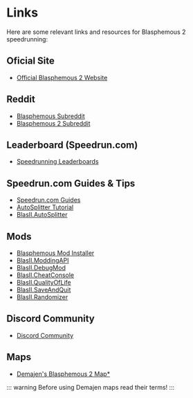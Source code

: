 # Links

Here are some relevant links and resources for Blasphemous 2 speedrunning:

## Oficial Site

- [Official Blasphemous 2 Website](https://www.blasphemous2game.com/)

## Reddit

- [Blasphemous Subreddit](https://www.reddit.com/r/Blasphemous)
- [Blasphemous 2 Subreddit](https://www.reddit.com/r/BlasphemousII)

## Leaderboard (Speedrun.com)

- [Speedrunning Leaderboards](https://www.speedrun.com/Blasphemous_II)

## Speedrun.com Guides & Tips

- [Speedrun.com Guides](https://www.speedrun.com/Blasphemous_II/guides)
- [AutoSplitter Tutorial](https://www.speedrun.com/Blasphemous_II/resources/2sgzv)
- [BlasII.AutoSplitter](https://github.com/BrandenEK/BlasII.AutoSplitter)

## Mods

- [Blasphemous Mod Installer](https://github.com/BrandenEK/Blasphemous-Mod-Installer)
- [BlasII.ModdingAPI](https://github.com/BrandenEK/BlasII.ModdingAPI)
- [BlasII.DebugMod](https://github.com/BrandenEK/BlasII.DebugMod)
- [BlasII.CheatConsole](https://github.com/BrandenEK/BlasII.CheatConsole)
- [BlasII.QualityOfLife](https://github.com/BrandenEK/BlasII.QualityOfLife)
- [BlasII.SaveAndQuit](https://github.com/BrandenEK/BlasII.SaveAndQuit)
- [BlasII.Randomizer](https://github.com/BrandenEK/BlasII.Randomizer)

## Discord Community

- [Discord Community](https://discord.com/invite/YDPRKerPtw)

## Maps

- [Demajen's Blasphemous 2 Map*](https://www.demajen.co.uk/#B)

::: warning
    Before using Demajen maps read their terms!
:::
